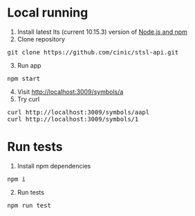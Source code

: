 # Local running

1. Install latest lts (current 10.15.3) version of [Node.js and npm](https://nodejs.org/)
2. Clone repository
<pre>
git clone https://github.com/cinic/stsl-api.git
</pre>
3. Run app
<pre>
npm start
</pre>
4. Visit [http://localhost:3009/symbols/a](http://localhost:3009/symbols/a)
5. Try curl
<pre>
curl http://localhost:3009/symbols/aapl
curl http://localhost:3009/symbols/1
</pre>

# Run tests

1. Install npm dependencies
<pre>
npm i
</pre>
2. Run tests
<pre>
npm run test
</pre>

